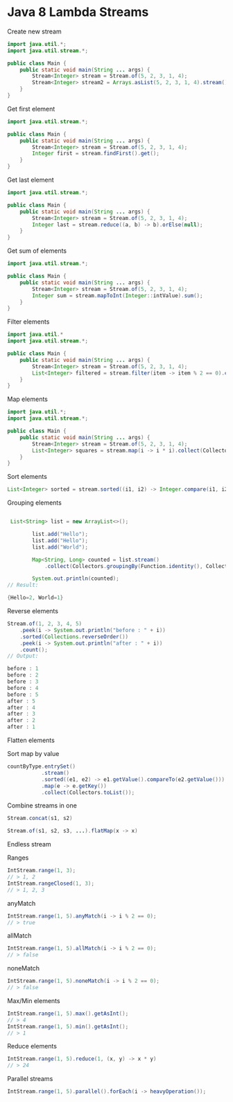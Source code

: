 Java 8 Lambda Streams
=====================

Create new stream

```java
import java.util.*;
import java.util.stream.*;

public class Main {
    public static void main(String ... args) {
        Stream<Integer> stream = Stream.of(5, 2, 3, 1, 4);
        Stream<Integer> stream2 = Arrays.asList(5, 2, 3, 1, 4).stream();
    }
}
```

Get first element

```java
import java.util.stream.*;

public class Main {
    public static void main(String ... args) {
        Stream<Integer> stream = Stream.of(5, 2, 3, 1, 4);
        Integer first = stream.findFirst().get();
    }
}
```

Get last element

```java
import java.util.stream.*;

public class Main {
    public static void main(String ... args) {
        Stream<Integer> stream = Stream.of(5, 2, 3, 1, 4);
        Integer last = stream.reduce((a, b) -> b).orElse(null);
    }
}
```

Get sum of elements

```java
import java.util.stream.*;

public class Main {
    public static void main(String ... args) {
        Stream<Integer> stream = Stream.of(5, 2, 3, 1, 4);
        Integer sum = stream.mapToInt(Integer::intValue).sum();
    }
}
```

Filter elements

```java
import java.util.*
import java.util.stream.*;

public class Main {
    public static void main(String ... args) {
        Stream<Integer> stream = Stream.of(5, 2, 3, 1, 4);
        List<Integer> filtered = stream.filter(item -> item % 2 == 0).collect(Collectors.toList());
    }
}
```

Map elements

```java
import java.util.*;
import java.util.stream.*;

public class Main {
    public static void main(String ... args) {
        Stream<Integer> stream = Stream.of(5, 2, 3, 1, 4);
        List<Integer> squares = stream.map(i -> i * i).collect(Collectors.toList());
    }
}
```

Sort elements

```java
List<Integer> sorted = stream.sorted((i1, i2) -> Integer.compare(i1, i2)).collect(Collectors.toList());
```

Grouping elements

```java

 List<String> list = new ArrayList<>();

        list.add("Hello");
        list.add("Hello");
        list.add("World");

        Map<String, Long> counted = list.stream()
            .collect(Collectors.groupingBy(Function.identity(), Collectors.counting()));

        System.out.println(counted);
// Result:

{Hello=2, World=1}
```

Reverse elements
```java
Stream.of(1, 2, 3, 4, 5)
    .peek(i -> System.out.println("before : " + i))
    .sorted(Collections.reverseOrder())
    .peek(i -> System.out.println("after : " + i))
    .count();
// Output:

before : 1
before : 2
before : 3
before : 4
before : 5
after : 5
after : 4
after : 3
after : 2
after : 1    
```

Flatten elements

Sort map by value

```java
countByType.entrySet()
           .stream()
           .sorted((e1, e2) -> e1.getValue().compareTo(e2.getValue())) // custom Comparator
           .map(e -> e.getKey())
           .collect(Collectors.toList());
```

Combine streams in one

```java
Stream.concat(s1, s2)

Stream.of(s1, s2, s3, ...).flatMap(x -> x)
```

Endless stream

Ranges

```java
IntStream.range(1, 3);  
// > 1, 2
IntStream.rangeClosed(1, 3);  
// > 1, 2, 3
```

anyMatch

```java
IntStream.range(1, 5).anyMatch(i -> i % 2 == 0);  
// > true
```

allMatch

```java
IntStream.range(1, 5).allMatch(i -> i % 2 == 0);  
// > false
```

noneMatch

```java
IntStream.range(1, 5).noneMatch(i -> i % 2 == 0);  
// > false
```

Max/Min elements

```java
IntStream.range(1, 5).max().getAsInt();  
// > 4
IntStream.range(1, 5).min().getAsInt();  
// > 1
```

Reduce elements

```java
IntStream.range(1, 5).reduce(1, (x, y) -> x * y)  
// > 24
```

Parallel streams

```java
IntStream.range(1, 5).parallel().forEach(i -> heavyOperation());  
```

